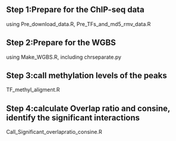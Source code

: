 ## Step 1:Prepare for the ChIP-seq data
using Pre_download_data.R, Pre_TFs_and_md5_rmv_data.R
## Step 2:Prepare for the WGBS
using Make_WGBS.R, including chrseparate.py
## Step 3:call methylation levels of the peaks
TF_methyl_aligment.R
## Step 4:calculate Overlap ratio and consine, identify the significant interactions
Call_Significant_overlapratio_consine.R
